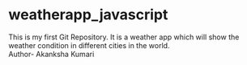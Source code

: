 # weatherapp_javascript
This is my first Git Repository. It is a weather app which will show the weather condition in different cities in the world.
<br>
Author- Akanksha Kumari
